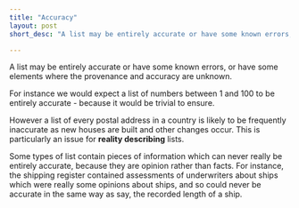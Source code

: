 ```yaml
---
title: "Accuracy"
layout: post
short_desc: "A list may be entirely accurate or have some known errors, or have some elements where the provenance and accuracy are unknown."

---
```


A list may be entirely accurate or have some known errors, or have some elements where the provenance and accuracy are unknown.

For instance we would expect a list of numbers between 1 and 100 to be entirely accurate - because it would be trivial to ensure.

However a list of every postal address in a country is likely to be frequently inaccurate as new houses are built and other changes occur. This is particularly an issue for **reality describing** lists.

Some types of list contain pieces of information which can never really be entirely accurate, because they are opinion rather than facts. For instance, the shipping register contained assessments of underwriters about ships which were really some opinions about ships, and so could never be accurate in the same way as say, the recorded length of a ship.
